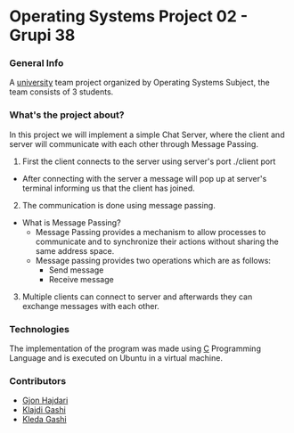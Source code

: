 # Operating Systems Project 02 - Grupi 38 

### General Info 
A [university](https://fiek.uni-pr.edu) team project organized by Operating Systems Subject, the team consists of 3 students.  

### What's the project about?
In this project we will implement a simple Chat Server, where the client and server will communicate with each other 
through Message Passing.
1. First the client connects to the server using server's port  ./client port
* After connecting with the server a message will pop up at server's terminal informing us that the client has joined.
2. The communication is done using message passing.
* What is Message Passing? 
  * Message Passing provides a mechanism to allow processes to communicate and to synchronize their actions without sharing the same address space.
  * Message passing provides two operations which are as follows:
    * Send message
    * Receive message
 3. Multiple clients can connect to server and afterwards they can exchange messages with each other.

### Technologies 
The implementation of the program was made using [C](https://en.wikipedia.org/wiki/C_(programming_language)) Programming Language and is executed on Ubuntu in a virtual machine.

### Contributors

- [Gjon Hajdari](https://github.com/)
- [Klajdi Gashi](https://github.com/KlajdiGashi)
- [Kleda Gashi](https://github.com/kledagashi)